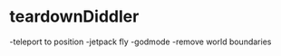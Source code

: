 # teardownDiddler

   -teleport to position
   -jetpack fly
   -godmode 
   -remove world boundaries
